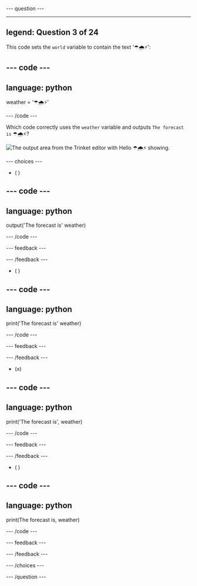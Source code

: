 --- question ---

---
legend: Question 3 of 24
---

This code sets the `world` variable to contain the text '☂🌧⚡':

--- code ---
---
language: python
---

weather = '☂🌧⚡'

--- /code ---

Which code correctly uses the `weather` variable and outputs `The forecast is` ☂🌧⚡?

![The output area from the Trinket editor with Hello ☂🌧⚡ showing.](images/quiz1.png)

--- choices ---

- ( ) 

--- code ---
---
language: python
---

output('The forecast is' weather)

--- /code ---

 --- feedback ---

 --- /feedback ---


- ( ) 

--- code ---
---
language: python
---

print('The forecast is' weather)

--- /code ---

 --- feedback ---

 --- /feedback ---

- (x) 

--- code ---
---
language: python
---

print('The forecast is', weather)

--- /code ---

 --- feedback ---

 --- /feedback ---

- ( )

--- code ---
---
language: python
---

print(The forecast is, weather)

--- /code ---

 --- feedback ---

 --- /feedback ---

--- /choices ---

--- /question ---
